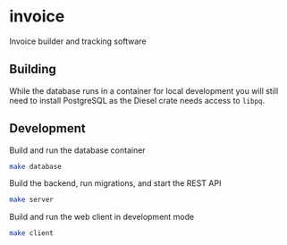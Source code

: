 # invoice

Invoice builder and tracking software

## Building

While the database runs in a container for local development you will still need to install PostgreSQL as the Diesel crate needs access to `libpq`.

## Development

Build and run the database container

```bash
make database
```

Build the backend, run migrations, and start the REST API

```bash
make server
```

Build and run the web client in development mode

```bash
make client
```
